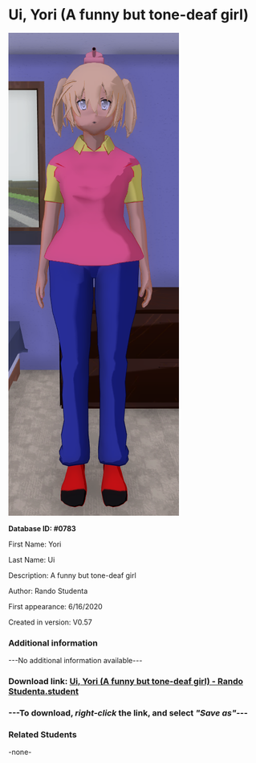 # Ui, Yori (A funny but tone-deaf girl)

<img src="../../Files/Images/Ui, Yori (A funny but tone-deaf girl).png" title="Ui, Yori (A funny but tone-deaf girl) - Rando Studenta">

**Database ID: #0783**

First Name: Yori

Last Name: Ui

Description: A funny but tone-deaf girl

Author: Rando Studenta

First appearance: 6/16/2020

Created in version: V0.57

### Additional information

---No additional information available---

### Download link: <a href="https://raw.githubusercontent.com/Arbiter1223/Daigaku-Gurashi-Custom-Students/master/Files/Student%20Files/Ui%2C%20Yori%20(A%20funny%20but%20tone-deaf%20girl)%20-%20Rando%20Studenta.student">Ui, Yori (A funny but tone-deaf girl) - Rando Studenta.student</a>

### ---**To download, _right-click_ the link, and select _"Save as"_**---

### Related Students

-none-
